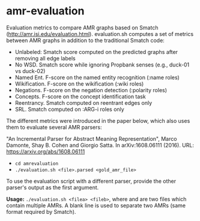 # amr-evaluation

Evaluation metrics to compare AMR graphs based on Smatch (http://amr.isi.edu/evaluation.html). evaluation.sh computes a set of metrics between AMR graphs in addition to the traditional Smatch code:

* Unlabeled: Smatch score computed on the predicted graphs after removing all edge labels
* No WSD. Smatch score while ignoring Propbank senses (e.g., duck-01 vs duck-02)
* Named Ent. F-score on the named entity recognition (:name roles)
* Wikification. F-score on the wikification (:wiki roles)
* Negations. F-score on the negation detection (:polarity roles)
* Concepts. F-score on the concept identification task
* Reentrancy. Smatch computed on reentrant edges only
* SRL. Smatch computed on :ARG-i roles only

The different metrics were introduced in the paper below, which also uses them to evaluate several AMR parsers:

"An Incremental Parser for Abstract Meaning Representation", Marco Damonte, Shay B. Cohen and Giorgio Satta. In arXiv:1608.06111 (2016). URL: https://arxiv.org/abs/1608.06111

- ```cd amrevaluation```
- ```./evaluation.sh <file>.parsed <gold_amr_file>```

To use the evaluation script with a different parser, provide the other parser's output as the first argument.

**Usage:** ```./evaluation.sh <filea> <fileb>```,
where <filea> and <fileb> are two files which contain multiple AMRs. A blank line is used to separate two AMRs (same format required by Smatch).

